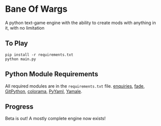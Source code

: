 # Bane Of Wargs
A python text-game engine with the ability to create mods with anything in it, with no limitation

## To Play

```
pip install -r requirements.txt
python main.py
```

## Python Module Requirements

All required modules are in the `requirements.txt` file.
[enquiries](https://pypi.org/project/enquiries/), [fade](https://pypi.org/project/fade/), [GitPython](https://pypi.org/project/GitPython/), [colorama](https://pypi.org/project/colorama/), [PyYaml](https://pypi.org/project/PyYAML/), [Yamale](https://pypi.org/project/yamale/).

## Progress

Beta is out! A mostly complete engine now exists!
